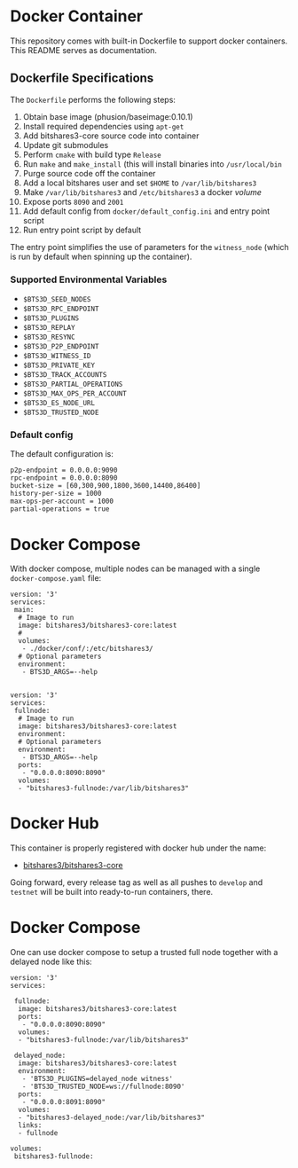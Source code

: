 # Docker Container

This repository comes with built-in Dockerfile to support docker
containers. This README serves as documentation.

## Dockerfile Specifications

The `Dockerfile` performs the following steps:

1. Obtain base image (phusion/baseimage:0.10.1)
2. Install required dependencies using `apt-get`
3. Add bitshares3-core source code into container
4. Update git submodules
5. Perform `cmake` with build type `Release`
6. Run `make` and `make_install` (this will install binaries into `/usr/local/bin`
7. Purge source code off the container
8. Add a local bitshares user and set `$HOME` to `/var/lib/bitshares3`
9. Make `/var/lib/bitshares3` and `/etc/bitshares3` a docker *volume*
10. Expose ports `8090` and `2001`
11. Add default config from `docker/default_config.ini` and entry point script
12. Run entry point script by default

The entry point simplifies the use of parameters for the `witness_node`
(which is run by default when spinning up the container).

### Supported Environmental Variables

* `$BTS3D_SEED_NODES`
* `$BTS3D_RPC_ENDPOINT`
* `$BTS3D_PLUGINS`
* `$BTS3D_REPLAY`
* `$BTS3D_RESYNC`
* `$BTS3D_P2P_ENDPOINT`
* `$BTS3D_WITNESS_ID`
* `$BTS3D_PRIVATE_KEY`
* `$BTS3D_TRACK_ACCOUNTS`
* `$BTS3D_PARTIAL_OPERATIONS`
* `$BTS3D_MAX_OPS_PER_ACCOUNT`
* `$BTS3D_ES_NODE_URL`
* `$BTS3D_TRUSTED_NODE`

### Default config

The default configuration is:

    p2p-endpoint = 0.0.0.0:9090
    rpc-endpoint = 0.0.0.0:8090
    bucket-size = [60,300,900,1800,3600,14400,86400]
    history-per-size = 1000
    max-ops-per-account = 1000
    partial-operations = true

# Docker Compose

With docker compose, multiple nodes can be managed with a single
`docker-compose.yaml` file:

    version: '3'
    services:
     main:
      # Image to run
      image: bitshares3/bitshares3-core:latest
      #
      volumes:
       - ./docker/conf/:/etc/bitshares3/
      # Optional parameters
      environment:
       - BTS3D_ARGS=--help


    version: '3'
    services:
     fullnode:
      # Image to run
      image: bitshares3/bitshares3-core:latest
      environment:
      # Optional parameters
      environment:
       - BTS3D_ARGS=--help
      ports:
       - "0.0.0.0:8090:8090"
      volumes:
      - "bitshares3-fullnode:/var/lib/bitshares3"


# Docker Hub

This container is properly registered with docker hub under the name:

* [bitshares3/bitshares3-core](https://hub.docker.com/r/bitshares3/bitshares3-core/)

Going forward, every release tag as well as all pushes to `develop` and
`testnet` will be built into ready-to-run containers, there.

# Docker Compose

One can use docker compose to setup a trusted full node together with a
delayed node like this:

```
version: '3'
services:

 fullnode:
  image: bitshares3/bitshares3-core:latest
  ports:
   - "0.0.0.0:8090:8090"
  volumes:
  - "bitshares3-fullnode:/var/lib/bitshares3"

 delayed_node:
  image: bitshares3/bitshares3-core:latest
  environment:
   - 'BTS3D_PLUGINS=delayed_node witness'
   - 'BTS3D_TRUSTED_NODE=ws://fullnode:8090'
  ports:
   - "0.0.0.0:8091:8090"
  volumes:
  - "bitshares3-delayed_node:/var/lib/bitshares3"
  links:
  - fullnode

volumes:
 bitshares3-fullnode:
```
